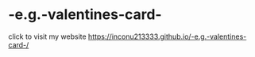 # -e.g.-valentines-card-

click to visit my website https://inconu213333.github.io/-e.g.-valentines-card-/
